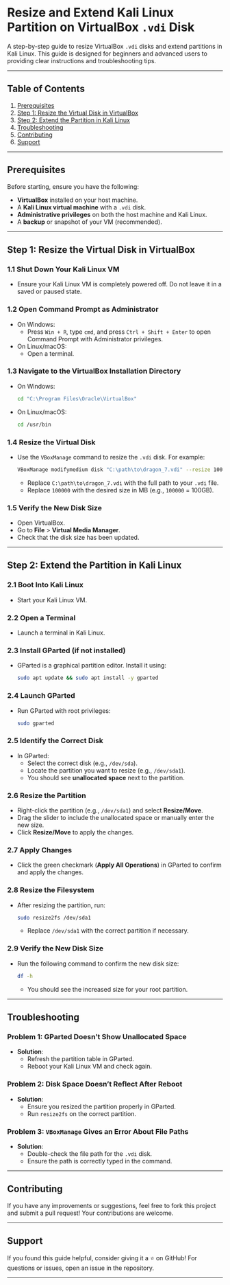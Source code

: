 # Resize and Extend Kali Linux Partition on VirtualBox `.vdi` Disk

A step-by-step guide to resize VirtualBox `.vdi` disks and extend partitions in Kali Linux. This guide is designed for beginners and advanced users to providing clear instructions and troubleshooting tips.

---

## Table of Contents
1. [Prerequisites](#prerequisites)
2. [Step 1: Resize the Virtual Disk in VirtualBox](#step-1-resize-the-virtual-disk-in-virtualbox)
3. [Step 2: Extend the Partition in Kali Linux](#step-2-extend-the-partition-in-kali-linux)
4. [Troubleshooting](#troubleshooting)
5. [Contributing](#contributing)
6. [Support](#support)

---

## Prerequisites
Before starting, ensure you have the following:
- **VirtualBox** installed on your host machine.
- A **Kali Linux virtual machine** with a `.vdi` disk.
- **Administrative privileges** on both the host machine and Kali Linux.
- A **backup** or snapshot of your VM (recommended).

---

## Step 1: Resize the Virtual Disk in VirtualBox

### 1.1 Shut Down Your Kali Linux VM
- Ensure your Kali Linux VM is completely powered off. Do not leave it in a saved or paused state.

### 1.2 Open Command Prompt as Administrator
- On Windows:
  - Press `Win + R`, type `cmd`, and press `Ctrl + Shift + Enter` to open Command Prompt with Administrator privileges.
- On Linux/macOS:
  - Open a terminal.

### 1.3 Navigate to the VirtualBox Installation Directory
- On Windows:
  ```bash
  cd "C:\Program Files\Oracle\VirtualBox"
  ```
- On Linux/macOS:
  ```bash
  cd /usr/bin
  ```

### 1.4 Resize the Virtual Disk
- Use the `VBoxManage` command to resize the `.vdi` disk. For example:
  ```bash
  VBoxManage modifymedium disk "C:\path\to\dragon_7.vdi" --resize 100000
  ```
  - Replace `C:\path\to\dragon_7.vdi` with the full path to your `.vdi` file.
  - Replace `100000` with the desired size in MB (e.g., `100000` = 100GB).

### 1.5 Verify the New Disk Size
- Open VirtualBox.
- Go to **File** > **Virtual Media Manager**.
- Check that the disk size has been updated.

---

## Step 2: Extend the Partition in Kali Linux

### 2.1 Boot Into Kali Linux
- Start your Kali Linux VM.

### 2.2 Open a Terminal
- Launch a terminal in Kali Linux.

### 2.3 Install GParted (if not installed)
- GParted is a graphical partition editor. Install it using:
  ```bash
  sudo apt update && sudo apt install -y gparted
  ```

### 2.4 Launch GParted
- Run GParted with root privileges:
  ```bash
  sudo gparted
  ```

### 2.5 Identify the Correct Disk
- In GParted:
  - Select the correct disk (e.g., `/dev/sda`).
  - Locate the partition you want to resize (e.g., `/dev/sda1`).
  - You should see **unallocated space** next to the partition.

### 2.6 Resize the Partition
- Right-click the partition (e.g., `/dev/sda1`) and select **Resize/Move**.
- Drag the slider to include the unallocated space or manually enter the new size.
- Click **Resize/Move** to apply the changes.

### 2.7 Apply Changes
- Click the green checkmark (**Apply All Operations**) in GParted to confirm and apply the changes.

### 2.8 Resize the Filesystem
- After resizing the partition, run:
  ```bash
  sudo resize2fs /dev/sda1
  ```
  - Replace `/dev/sda1` with the correct partition if necessary.

### 2.9 Verify the New Disk Size
- Run the following command to confirm the new disk size:
  ```bash
  df -h
  ```
  - You should see the increased size for your root partition.

---

## Troubleshooting
### Problem 1: GParted Doesn’t Show Unallocated Space
- **Solution**:
  - Refresh the partition table in GParted.
  - Reboot your Kali Linux VM and check again.

### Problem 2: Disk Space Doesn’t Reflect After Reboot
- **Solution**:
  - Ensure you resized the partition properly in GParted.
  - Run `resize2fs` on the correct partition.

### Problem 3: `VBoxManage` Gives an Error About File Paths
- **Solution**:
  - Double-check the file path for the `.vdi` disk.
  - Ensure the path is correctly typed in the command.

---

## Contributing
If you have any improvements or suggestions, feel free to fork this project and submit a pull request! Your contributions are welcome.

---

## Support
If you found this guide helpful, consider giving it a ⭐ on GitHub! For questions or issues, open an issue in the repository.

---
